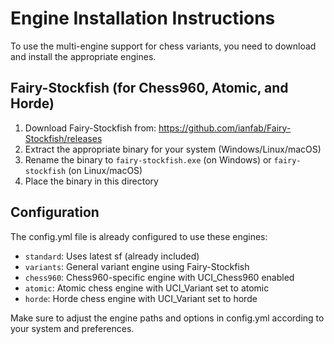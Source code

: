 # Engine Installation Instructions

To use the multi-engine support for chess variants, you need to download and install the appropriate engines.

## Fairy-Stockfish (for Chess960, Atomic, and Horde)

1. Download Fairy-Stockfish from: https://github.com/ianfab/Fairy-Stockfish/releases
2. Extract the appropriate binary for your system (Windows/Linux/macOS)
3. Rename the binary to `fairy-stockfish.exe` (on Windows) or `fairy-stockfish` (on Linux/macOS)
4. Place the binary in this directory

## Configuration

The config.yml file is already configured to use these engines:
- `standard`: Uses latest sf (already included)
- `variants`: General variant engine using Fairy-Stockfish
- `chess960`: Chess960-specific engine with UCI_Chess960 enabled
- `atomic`: Atomic chess engine with UCI_Variant set to atomic
- `horde`: Horde chess engine with UCI_Variant set to horde

Make sure to adjust the engine paths and options in config.yml according to your system and preferences.
